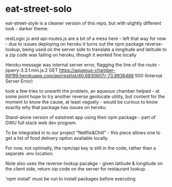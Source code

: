 # eat-street-solo

eat-street-style is a cleaner version of this repo, but with slightly different look - darker theme.

restLogic.js and api-routes.js are a bit of a mess here - left that way for now - due to issues deploying on heroku
it turns out the npm package reverse-lookup, being used on the server side to translate a longitude and latitude to a zip code was
failing on heroku, though it worked fine locally

Heroku message was internal server error, flagging the line of the route -
jquery-3.3.1.min.js:2 GET https://aqueous-chamber-68199.herokuapp.com/api/restlist/40.6930607/-73.9938488 500 (Internal Server Error)

took a few tries to unearth the problem, an aqueous chamber helped - at some point hope to try another reverse geolocate utility,
but content for the moment to know the cause, at least vaguely - would be curious to know exactly why that package has issues on heroku

Stand-alone version of eatstreet app using their npm package - part of GWU full stack web dev program.

To be integrated in to our project "Netflix&Chill" - this piece allows one to get a list of food delivery option available locally.

For now, not optimally, the npm/api key is still in the code, rather than a separate .env location.

Note also uses the reverse-lookup pacakge - given latitude & longitude on the client side, return zip code on the server for 
restaurant lookup.

'npm install' must be run to install packages before executing
